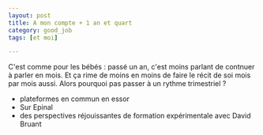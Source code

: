 ```yaml
---
layout: post
title: A mon compte + 1 an et quart
category: good_job
tags: [et moi]

---
```


C'est comme pour les bébés : passé un an, c'est moins parlant de contnuer à parler en mois. Et ça rime de moins en moins de faire le récit de soi mois par mois aussi. Alors pourquoi pas passer à un rythme trimestriel ?

<!--more-->

- plateformes en commun en essor
- Sur Epinal
- des perspectives réjouissantes de formation expérimentale avec David Bruant
